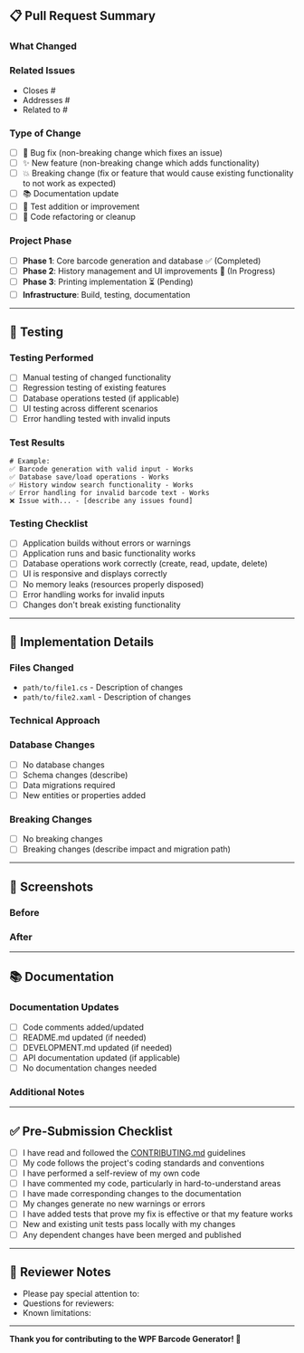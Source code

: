## 📋 Pull Request Summary

### What Changed
<!-- Brief description of what this PR accomplishes -->

### Related Issues
<!-- Link any related issues -->
- Closes #
- Addresses #
- Related to #

### Type of Change
<!-- Mark the relevant option with an x -->
- [ ] 🐛 Bug fix (non-breaking change which fixes an issue)
- [ ] ✨ New feature (non-breaking change which adds functionality)
- [ ] 💥 Breaking change (fix or feature that would cause existing functionality to not work as expected)
- [ ] 📚 Documentation update
- [ ] 🧪 Test addition or improvement
- [ ] 🔧 Code refactoring or cleanup

### Project Phase
<!-- Which phase does this change belong to? -->
- [ ] **Phase 1**: Core barcode generation and database ✅ (Completed)
- [ ] **Phase 2**: History management and UI improvements 🔄 (In Progress)  
- [ ] **Phase 3**: Printing implementation ⏳ (Pending)
- [ ] **Infrastructure**: Build, testing, documentation

---

## 🧪 Testing

### Testing Performed
<!-- Describe the testing you've done -->
- [ ] Manual testing of changed functionality
- [ ] Regression testing of existing features
- [ ] Database operations tested (if applicable)
- [ ] UI testing across different scenarios
- [ ] Error handling tested with invalid inputs

### Test Results
<!-- Provide details of your testing -->
```
# Example:
✅ Barcode generation with valid input - Works
✅ Database save/load operations - Works  
✅ History window search functionality - Works
✅ Error handling for invalid barcode text - Works
❌ Issue with... - [describe any issues found]
```

### Testing Checklist
<!-- Check all that apply -->
- [ ] Application builds without errors or warnings
- [ ] Application runs and basic functionality works
- [ ] Database operations work correctly (create, read, update, delete)
- [ ] UI is responsive and displays correctly
- [ ] No memory leaks (resources properly disposed)
- [ ] Error handling works for invalid inputs
- [ ] Changes don't break existing functionality

---

## 📝 Implementation Details

### Files Changed
<!-- List the main files modified -->
- `path/to/file1.cs` - Description of changes
- `path/to/file2.xaml` - Description of changes

### Technical Approach
<!-- Describe your technical implementation -->

### Database Changes
<!-- If applicable, describe any database schema or data changes -->
- [ ] No database changes
- [ ] Schema changes (describe)
- [ ] Data migrations required
- [ ] New entities or properties added

### Breaking Changes
<!-- If this introduces breaking changes, describe them -->
- [ ] No breaking changes
- [ ] Breaking changes (describe impact and migration path)

---

## 📸 Screenshots

### Before
<!-- If applicable, add screenshots showing the state before your changes -->

### After  
<!-- If applicable, add screenshots showing the state after your changes -->

---

## 📚 Documentation

### Documentation Updates
<!-- Check what documentation has been updated -->
- [ ] Code comments added/updated
- [ ] README.md updated (if needed)
- [ ] DEVELOPMENT.md updated (if needed)
- [ ] API documentation updated (if applicable)
- [ ] No documentation changes needed

### Additional Notes
<!-- Any additional information for reviewers -->

---

## ✅ Pre-Submission Checklist

<!-- Please check all items before submitting -->
- [ ] I have read and followed the [CONTRIBUTING.md](../CONTRIBUTING.md) guidelines
- [ ] My code follows the project's coding standards and conventions
- [ ] I have performed a self-review of my own code
- [ ] I have commented my code, particularly in hard-to-understand areas
- [ ] I have made corresponding changes to the documentation
- [ ] My changes generate no new warnings or errors
- [ ] I have added tests that prove my fix is effective or that my feature works
- [ ] New and existing unit tests pass locally with my changes
- [ ] Any dependent changes have been merged and published

---

## 🤝 Reviewer Notes

<!-- Any specific areas you'd like reviewers to focus on -->
- Please pay special attention to: 
- Questions for reviewers:
- Known limitations:

---

**Thank you for contributing to the WPF Barcode Generator! 🎉**